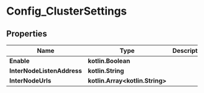 
# Config_ClusterSettings

## Properties
Name | Type | Description | Notes
------------ | ------------- | ------------- | -------------
**Enable** | **kotlin.Boolean** |  |  [optional]
**InterNodeListenAddress** | **kotlin.String** |  |  [optional]
**InterNodeUrls** | **kotlin.Array&lt;kotlin.String&gt;** |  |  [optional]




